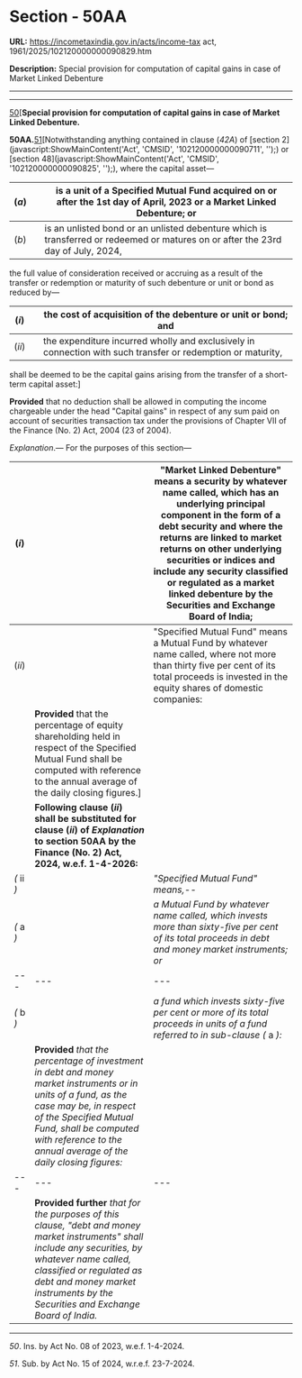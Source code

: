 # Section - 50AA

**URL:** https://incometaxindia.gov.in/acts/income-tax act, 1961/2025/102120000000090829.htm

**Description:** Special provision for computation of capital gains in case of Market Linked Debenture

---

****

[50](javascript:ShowFootnote\('fn50'\);)[**Special provision for computation of capital gains in case of Market Linked Debenture.**

**50AA.**[51](javascript:ShowFootnote\('fn51'\);)[Notwithstanding anything contained in clause (_42A_) of [section 2](javascript:ShowMainContent\('Act', 'CMSID', '102120000000090711', ''\);) or [section 48](javascript:ShowMainContent\('Act', 'CMSID', '102120000000090825', ''\);), where the capital asset—

(_a_)|  |  is a unit of a Specified Mutual Fund acquired on or after the 1st day of April, 2023 or a Market Linked Debenture; or  
---|---|---  
(_b_)|  |  is an unlisted bond or an unlisted debenture which is transferred or redeemed or matures on or after the 23rd day of July, 2024,  
  
the full value of consideration received or accruing as a result of the transfer or redemption or maturity of such debenture or unit or bond as reduced by—

(_i_)|  |  the cost of acquisition of the debenture or unit or bond; and  
---|---|---  
(_ii_)|  |  the expenditure incurred wholly and exclusively in connection with such transfer or redemption or maturity,  
  
shall be deemed to be the capital gains arising from the transfer of a short-term capital asset:]

**Provided** that no deduction shall be allowed in computing the income chargeable under the head "Capital gains" in respect of any sum paid on account of securities transaction tax under the provisions of Chapter VII of the Finance (No. 2) Act, 2004 (23 of 2004).

_Explanation_.— For the purposes of this section—

(_i_)|  |  "Market Linked Debenture" means a security by whatever name called, which has an underlying principal component in the form of a debt security and where the returns are linked to market returns on other underlying securities or indices and include any security classified or regulated as a market linked debenture by the Securities and Exchange Board of India;  
---|---|---  
(_ii_)|  |  "Specified Mutual Fund" means a Mutual Fund by whatever name called, where not more than thirty five per cent of its total proceeds is invested in the equity shares of domestic companies:  
|  | **Provided** that the percentage of equity shareholding held in respect of the Specified Mutual Fund shall be computed with reference to the annual average of the daily closing figures.]  
|  | **Following clause (_ii_) shall be substituted for clause (_ii_) of _Explanation_ to section 50AA by the Finance (No. 2) Act, 2024, w.e.f. 1-4-2026:**  
_(_ ii _)_|  |  _"Specified Mutual Fund" means,--_  
_(_ a _)_|  |  _a Mutual Fund by whatever name called, which invests more than sixty-five per cent of its total proceeds in debt and money market instruments; or_  
---|---|---  
 _(_ b _)_|  |  _a fund which invests sixty-five per cent or more of its total proceeds in units of a fund referred to in sub-clause (_ a _):_  
|  | **Provided** _that the percentage of investment in debt and money market instruments or in units of a fund, as the case may be, in respect of the Specified Mutual Fund, shall be computed with reference to the annual average of the daily closing figures:_  
---|---|---  
|  | **Provided further** _that for the purposes of this clause, "debt and money market instruments" shall include any securities, by whatever name called, classified or regulated as debt and money market instruments by the Securities and Exchange Board of India._  
  
* * *

_50_. Ins. by Act No. 08 of 2023, w.e.f. 1-4-2024.

_51_. Sub. by Act No. 15 of 2024, w.r.e.f. 23-7-2024.